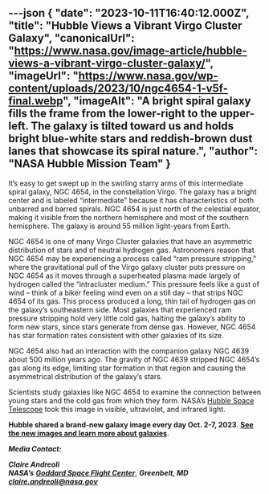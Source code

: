 ---json
{
  "date": "2023-10-11T16:40:12.000Z",
  "title": "Hubble Views a Vibrant Virgo Cluster Galaxy",
  "canonicalUrl": "https://www.nasa.gov/image-article/hubble-views-a-vibrant-virgo-cluster-galaxy/",
  "imageUrl": "https://www.nasa.gov/wp-content/uploads/2023/10/ngc4654-1-v5f-final.webp",
  "imageAlt": "A bright spiral galaxy fills the frame from the lower-right to the upper-left. The galaxy is tilted toward us and holds bright blue-white stars and reddish-brown dust lanes that showcase its spiral nature.",
  "author": "NASA Hubble Mission Team"
}
---

It’s easy to get swept up in the swirling starry arms of this intermediate spiral galaxy, NGC 4654, in the constellation Virgo. The galaxy has a bright center and is labeled “intermediate” because it has characteristics of both unbarred and barred spirals. NGC 4654 is just north of the celestial equator, making it visible from the northern hemisphere and most of the southern hemisphere. The galaxy is around 55 million light-years from Earth.

NGC 4654 is one of many Virgo Cluster galaxies that have an asymmetric distribution of stars and of neutral hydrogen gas. Astronomers reason that NGC 4654 may be experiencing a process called “ram pressure stripping,” where the gravitational pull of the Virgo galaxy cluster puts pressure on NGC 4654 as it moves through a superheated plasma made largely of hydrogen called the “intracluster medium.” This pressure feels like a gust of wind – think of a biker feeling wind even on a still day – that strips NGC 4654 of its gas. This process produced a long, thin tail of hydrogen gas on the galaxy’s southeastern side. Most galaxies that experienced ram pressure stripping hold very little cold gas, halting the galaxy’s ability to form new stars, since stars generate from dense gas. However, NGC 4654 has star formation rates consistent with other galaxies of its size.

NGC 4654 also had an interaction with the companion galaxy NGC 4639 about 500 million years ago. The gravity of NGC 4639 stripped NGC 4654’s gas along its edge, limiting star formation in that region and causing the asymmetrical distribution of the galaxy’s stars.

Scientists study galaxies like NGC 4654 to examine the connection between young stars and the cold gas from which they form. NASA’s [Hubble Space Telescope](https://science.nasa.gov/mission/hubble/) took this image in visible, ultraviolet, and infrared light.

**Hubble shared a brand-new galaxy image every day Oct. 2-7, 2023**. [**See the new images and learn more about galaxies**](https://science.nasa.gov/mission/hubble/hubble-news/hubbles-galaxy-week/).

**_Media Contact:_**

**_Claire Andreoli_**  
**_NASA’s_** [**_Goddard Space Flight Center_**](http://www.nasa.gov/goddard), **_Greenbelt, MD_**  
[**_claire.andreoli@nasa.gov_**](mailto:claire.andreoli@nasa.gov)
